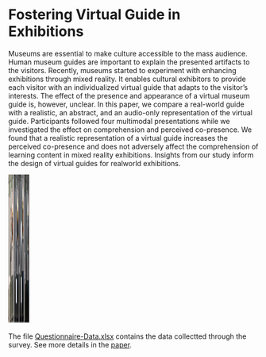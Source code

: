 # Fostering Virtual Guide in Exhibitions
Museums are essential to make culture accessible to the mass audience. Human museum guides are important to explain the presented artifacts to the visitors. Recently, museums started to experiment with enhancing exhibitions through mixed reality. It enables cultural exhibitors to provide each visitor with an individualized virtual guide that adapts to the visitor’s interests. The effect of the presence and appearance of a virtual museum guide is, however, unclear. In this paper, we compare a real-world guide with a realistic, an abstract, and an audio-only representation of the virtual guide. Participants followed four multimodal presentations while we investigated the effect on comprehension and perceived co-presence. We found that a realistic representation of a virtual guide increases the perceived co-presence and does not adversely affect the comprehension of learning content in mixed reality exhibitions. Insights from our study inform the design of virtual guides for realworld exhibitions.

<img src="https://github.com/ollop/gevakub/blob/main/Fostering%20Virtual%20Guide%20in%20Exhibitions/teaser.PNG" height="300px" width="42px">

The file <a href="https://github.com/ollop/gevakub/blob/main/Fostering%20Virtual%20Guide%20in%20Exhibitions/Questionnaire-Data.xlsx">Questionnaire-Data.xlsx</a> contains the data collectted through the survey. See more details in the <a href="Virtual-Reality-on-the-Go-A-Study-on-Social-Acceptance-of-VR-Glasses.pdf">paper</a>.
